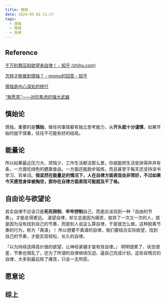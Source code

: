 ```yaml
---
title: 慎独
date: 2024-05-01 21:27
tags:
  - 慎独
  - 情绪
  - 自律
---
```

## Reference

[千万别靠压抑欲望来自律！ - 知乎 (zhihu.com)](https://zhuanlan.zhihu.com/p/680954424)

[怎样才能做到慎独？ - momo的回答 - 知乎](https://www.zhihu.com/question/418155219/answer/1442940277)

[慎独是内心深处的修行](http://www.81.cn/jfjbmap/content/2020-11/17/content_276054.htm)

[“我愿意”——对抗焦虑的强大武器](https://zhuanlan.zhihu.com/p/468585897)

## 慎始论

慎独，重要的是**慎始**，做任何事情都有独立思考能力，从**开头就十分谨慎**，如果开始时就不慎重，往往不可能有好的结局。

## 能量论

所以如果最近压力大、烦恼少，工作生活都没那么累，你就能把生活安排得井井有条，一方面吃绿色的健康食品，一方面还能跑步锻炼，而且甚至于每天还坚持读书学习、背单词。**很显然在能量足的情况下，人在自律方面表现会非常好，不过如果今天感觉身体被掏空，那你在自律方面表现可能就及不了格。**

## 自由论与欲望论

其实自律不应该只是**死死限制**、**牢牢控制**自己，而是应该找到一种「自由的节奏」，才能走得更远。 渴望自律，却又总是因为痛苦，放弃了一次又一次的人，就是因为没有找到自己的节奏，而是别人说这么算自律，于是就怎么做，这种脱离节奏的行为，称为「离谱」！ 所以想要不离谱的自律，我们要结合实际欲望，找到自己的节奏，才能实现轻松、长久的自律。

「以为持续选择高价值的欲望，让神经紧绷才是有效自律。」 明明很累了、状态很差、节奏也很乱了，还为了所谓的自律继续压迫，逼自己完成计划，这些自残式的自律，大多到最后除了痛苦，只会一无所获。

## 愿意论


## 综上

